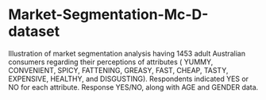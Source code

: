 # Market-Segmentation-Mc-D-dataset
Illustration of market segmentation analysis having 1453 adult Australian consumers regarding their perceptions of attributes ( YUMMY, CONVENIENT, SPICY, FATTENING, GREASY, FAST, CHEAP, TASTY, EXPENSIVE, HEALTHY, and DISGUSTING). Respondents indicated YES or NO for each attribute. Response YES/NO, along with AGE and GENDER data. 
